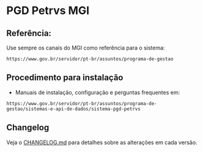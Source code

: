# PGD Petrvs MGI

## Referência: 

Use sempre os canais do MGI como referência para o sistema:

```
https://www.gov.br/servidor/pt-br/assuntos/programa-de-gestao
```

## Procedimento para instalação

- Manuais de instalação, configuração e perguntas frequentes em:

```
https://www.gov.br/servidor/pt-br/assuntos/programa-de-gestao/sistemas-e-api-de-dados/sistema-pgd-petrvs
```

## Changelog

Veja o [CHANGELOG.md](CHANGELOG.md) para detalhes sobre as alterações em cada versão.